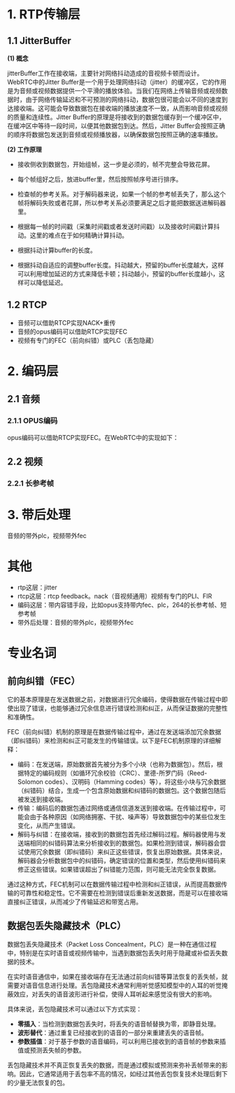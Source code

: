 

# 1. RTP传输层

## 1.1 JitterBuffer

**(1) 概念**

jitterBuffer工作在接收端，主要针对网络抖动造成的音视频卡顿而设计。WebRTC中的Jitter Buffer是一个用于处理网络抖动（jitter）的缓冲区，它的作用是为音频或视频数据提供一个平滑的播放体验。当我们在网络上传输音频或视频数据时，由于网络传输延迟和不可预测的网络抖动，数据包很可能会以不同的速度到达接收端。这可能会导致数据包在接收端的播放速度不一致，从而影响音频或视频的质量和连续性。Jitter Buffer的原理是将接收到的数据包缓存到一个缓冲区中，在缓冲区中等待一段时间，以便其他数据包到达。然后，Jitter Buffer会按照正确的顺序将数据包发送到音频或视频播放器，以确保数据包按照正确的速率播放。

**(2) 工作原理**

- 接收侧收到数据包，开始组帧，这一步是必须的，帧不完整会导致花屏。

- 每个帧组好之后，放进buffer里，然后按照帧序号进行排序。
- 检查帧的参考关系。对于解码器来说，如果一个帧的参考帧丢失了，那么这个帧将解码失败或者花屏，所以参考关系必须要满足之后才能把数据送进解码器里。
- 根据每一帧的时间戳（采集时间戳或者发送时间戳）以及接收时间戳计算抖动。这里的难点在于如何精确计算抖动。
- 根据抖动计算buffer的长度。
- 根据抖动自适应的调整buffer长度。抖动越大，预留的buffer长度越大，这样可以利用增加延迟的方式来降低卡顿；抖动越小，预留的buffer长度越小，这样可以降低延迟。

## 1.2 RTCP

- 音频可以借助RTCP实现NACK+重传
- 音频的opus编码可以借助RTCP实现FEC
- 视频有专门的FEC（前向纠错）或PLC（丢包隐藏）

# 2. 编码层

## 2.1 音频

### 2.1.1 OPUS编码

opus编码可以借助RTCP实现FEC。在WebRTC中的实现如下：



## 2.2 视频

### 2.2.1 长参考帧



# 3. 带后处理

音频的带外plc，视频带外fec



# 其他

- rtp这层：jitter
- rtcp这层：rtcp feedback。nack（音视频通用）视频有专门的PLI、FIR
- 编码这层：带内容错手段，比如opus支持带内fec、plc，264的长参考帧、短参考帧
- 带外后处理：音频的带外plc，视频带外fec



# 专业名词

## 前向纠错（FEC）

它的基本原理是在发送数据之前，对数据进行冗余编码，使得数据在传输过程中即使出现了错误，也能够通过冗余信息进行错误检测和纠正，从而保证数据的完整性和准确性。

FEC（前向纠错）机制的原理是在数据传输过程中，通过在发送端添加冗余数据（即纠错码）来检测和纠正可能发生的传输错误。以下是FEC机制原理的详细解释：

- 编码：在发送端，原始数据首先被分为多个小块（也称为数据包）。然后，根据特定的编码规则（如循环冗余校验（CRC）、里德-所罗门码（Reed-Solomon codes）、汉明码（Hamming codes）等），将这些小块与冗余数据（纠错码）结合，生成一个包含原始数据和纠错码的数据包。这个数据包随后被发送到接收端。
- 传输：编码后的数据包通过网络或通信信道发送到接收端。在传输过程中，可能会由于各种原因（如网络拥塞、干扰、噪声等）导致数据包中的某些位发生变化，从而产生错误。
- 解码与纠错：在接收端，接收到的数据包首先经过解码过程。解码器使用与发送端相同的纠错码算法来分析接收到的数据包。如果检测到错误，解码器会尝试使用冗余数据（即纠错码）来纠正这些错误，恢复出原始数据。具体来说，解码器会分析数据包中的纠错码，确定错误的位置和类型，然后使用纠错码来修正这些错误。如果错误超出了纠错能力范围，则可能无法完全恢复数据。

通过这种方式，FEC机制可以在数据传输过程中检测和纠正错误，从而提高数据传输的可靠性和稳定性。它不需要在检测到错误后重新发送数据，而是可以在接收端直接纠正错误，从而减少了传输延迟和带宽占用。

## 数据包丢失隐藏技术（PLC）

数据包丢失隐藏技术（Packet Loss Concealment，PLC）是一种在通信过程中，特别是在实时语音或视频传输中，当遇到数据包丢失时用于隐藏或补偿丢失数据的技术。

在实时语音通信中，如果在接收端存在无法通过前向纠错等算法恢复的丢失帧，就需要对语音信息进行处理。丢包隐藏技术通常利用听觉感知模型中的人耳的听觉掩蔽效应，对丢失的语音波形进行补偿，使得人耳听起来感觉没有很大的影响。

具体来说，丢包隐藏技术可以通过以下方式实现：

- **零插入**：当检测到数据包丢失时，将丢失的语音帧替换为零，即静音处理。
- **波形替代**：通过重复已经接收到的语音的一部分来重建丢失的语音帧。
- **参数插值**：对于基于参数的语音编码，可以利用已接收到的语音帧的参数来插值或预测丢失帧的参数。

丢包隐藏技术并不真正恢复丢失的数据，而是通过模拟或预测来弥补丢帧带来的影响。因此，它通常适用于丢包率不高的情况，如经过其他丢包恢复技术处理后剩下的少量无法恢复的包。



